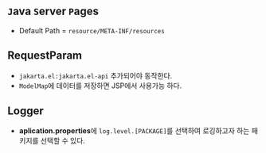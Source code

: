 ## `J`ava `S`erver `P`ages

- Default Path = `resource/META-INF/resources`

## RequestParam

- `jakarta.el:jakarta.el-api` 추가되어야 동작한다.
- `ModelMap`에 데이터를 저장하면 JSP에서 사용가능 하다.

## Logger

- **aplication.properties**에 `log.level.[PACKAGE]`를 선택하여 로깅하고자 하는 패키지를 선택할 수 있다.